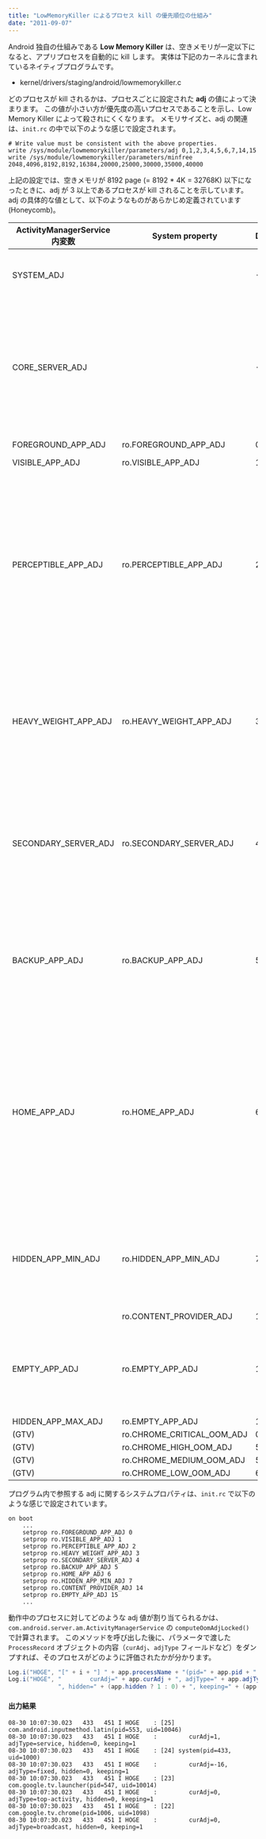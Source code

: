 ```yaml
---
title: "LowMemoryKiller によるプロセス kill の優先順位の仕組み"
date: "2011-09-07"
---
```


Android 独自の仕組みである **Low Memory Killer** は、空きメモリが一定以下になると、アプリプロセスを自動的に kill します。
実体は下記のカーネルに含まれているネイティブプログラムです。

* kernel/drivers/staging/android/lowmemorykiller.c

どのプロセスが kill されるかは、プロセスごとに設定された **adj** の値によって決まります。
この値が小さい方が優先度の高いプロセスであることを示し、Low Memory Killer によって殺されにくくなります。
メモリサイズと、adj の関連は、`init.rc` の中で以下のような感じで設定されます。

```
# Write value must be consistent with the above properties.
write /sys/module/lowmemorykiller/parameters/adj 0,1,2,3,4,5,6,7,14,15
write /sys/module/lowmemorykiller/parameters/minfree 2048,4096,8192,8192,16384,20000,25000,30000,35000,40000
```

上記の設定では、空きメモリが 8192 page (= 8192 * 4K = 32768K) 以下になったときに、adj が 3 以上であるプロセスが kill されることを示しています。
adj の具体的な値として、以下のようなものがあらかじめ定義されています (Honeycomb)。

| ActivityManagerService 内変数 | System property | Default | Description |
| ---- | ---- | ---- | ---- |
| SYSTEM_ADJ          |                       |-16|The system process runs at the default adjustment.|
| CORE_SERVER_ADJ     |                       |-12|This is a process running a core server, such as telephony. Definitely don't want to kill it, but doing so is not completely fatal.|
| FOREGROUND_APP_ADJ  |ro.FOREGROUND_APP_ADJ    |0|Foreground app|
| VISIBLE_APP_ADJ     |ro.VISIBLE_APP_ADJ       |1|Visible app|
| PERCEPTIBLE_APP_ADJ |ro.PERCEPTIBLE_APP_ADJ   |2|This is a process only hosting components that are perceptible to the user, and we really want to avoid killing them, but they are not immediately visible. An example is background music playback.|
| HEAVY_WEIGHT_APP_ADJ|ro.HEAVY_WEIGHT_APP_ADJ  |3|This is a process with a heavy-weight application. It is in the background, but we want to try to avoid killing it.|
| SECONDARY_SERVER_ADJ|ro.SECONDARY_SERVER_ADJ  |4|This is a process holding a secondary server -- killing tit will not have much of an impact as far as the user is concerned.|
| BACKUP_APP_ADJ      |ro.BACKUP_APP_ADJ        |5|This is a process currently hosting a backup operation. Killing it is not entirely fatal but is generally a bad idea.|
| HOME_APP_ADJ        |ro.HOME_APP_ADJ          |6|This is a process holding the home application -- we want to try avoiding killing it, even if it would normally be in the background, because the user interacts with it so much.|
| HIDDEN_APP_MIN_ADJ  |ro.HIDDEN_APP_MIN_ADJ    |7|This is a process only hosting activities that are not visible, so it can be killed without any disruption.|
|                     |ro.CONTENT_PROVIDER_ADJ |14||
| EMPTY_APP_ADJ       |ro.EMPTY_APP_ADJ        |15|This is a process without anything currently running in it. Definitely the first to go!|
| HIDDEN_APP_MAX_ADJ  |ro.EMPTY_APP_ADJ        |15||
| (GTV) |ro.CHROME_CRITICAL_OOM_ADJ|0||
| (GTV) |ro.CHROME_HIGH_OOM_ADJ|5||
| (GTV) |ro.CHROME_MEDIUM_OOM_ADJ|5||
| (GTV) | ro.CHROME_LOW_OOM_ADJ|6||


プログラム内で参照する adj に関するシステムプロパティは、`init.rc` で以下のような感じで設定されています。

```
on boot
    ...
    setprop ro.FOREGROUND_APP_ADJ 0
    setprop ro.VISIBLE_APP_ADJ 1
    setprop ro.PERCEPTIBLE_APP_ADJ 2
    setprop ro.HEAVY_WEIGHT_APP_ADJ 3
    setprop ro.SECONDARY_SERVER_ADJ 4
    setprop ro.BACKUP_APP_ADJ 5
    setprop ro.HOME_APP_ADJ 6
    setprop ro.HIDDEN_APP_MIN_ADJ 7
    setprop ro.CONTENT_PROVIDER_ADJ 14
    setprop ro.EMPTY_APP_ADJ 15
    ...
```

動作中のプロセスに対してどのような adj 値が割り当てられるかは、`com.android.server.am.ActivityManagerService` の `computeOomAdjLocked()` で計算されます。
このメソッドを呼び出した後に、パラメータで渡した `ProcessRecord` オブジェクトの内容（`curAdj`、`adjType` フィールドなど）をダンプすれば、そのプロセスがどのように評価されたかが分かります。

```java
Log.i("HOGE", "[" + i + "] " + app.processName + "(pid=" + app.pid + ", uid=" + app.info.uid + ")");
Log.i("HOGE", "        curAdj=" + app.curAdj + ", adjType=" + app.adjType +
              ", hidden=" + (app.hidden ? 1 : 0) + ", keeping=" + (app.keeping ? 1 : 0));
```

#### 出力結果

```
08-30 10:07:30.023   433   451 I HOGE    : [25] com.android.inputmethod.latin(pid=553, uid=10046)
08-30 10:07:30.023   433   451 I HOGE    :         curAdj=1, adjType=service, hidden=0, keeping=1
08-30 10:07:30.023   433   451 I HOGE    : [24] system(pid=433, uid=1000)
08-30 10:07:30.023   433   451 I HOGE    :         curAdj=-16, adjType=fixed, hidden=0, keeping=1
08-30 10:07:30.023   433   451 I HOGE    : [23] com.google.tv.launcher(pid=547, uid=10014)
08-30 10:07:30.023   433   451 I HOGE    :         curAdj=0, adjType=top-activity, hidden=0, keeping=1
08-30 10:07:30.023   433   451 I HOGE    : [22] com.google.tv.chrome(pid=1006, uid=1098)
08-30 10:07:30.023   433   451 I HOGE    :         curAdj=0, adjType=broadcast, hidden=0, keeping=1
```

